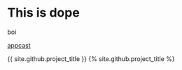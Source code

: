 

# This is dope

boi

[appcast](./appcast.xml)

{{ site.github.project_title }}
{% site.github.project_title %}